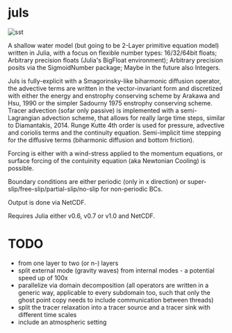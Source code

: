 # juls

![sst](http://github.com/milankl/juls/blob/master/figs/sst.png)

A shallow water model (but going to be 2-Layer primitive equation model) written in Julia, with a focus on flexible number types: 16/32/64bit floats; Arbitrary precision floats (Julia's BigFloat environment); Arbitrary precision posits via the SigmoidNumber package; Maybe in the future also Integers.

Juls is fully-explicit with a Smagorinsky-like biharmonic diffusion operator, the advective terms are written in the vector-invariant form and discretized with either the energy and enstrophy conserving scheme by Arakawa and Hsu, 1990 or the simpler Sadourny 1975 enstrophy conserving scheme. Tracer advection (sofar only passive) is implemented with a semi-Lagrangian advection scheme, that allows for really large time steps, similar to Diamantakis, 2014. Runge Kutte 4th order is used for pressure, advective and coriolis terms and the continuity equation. Semi-implicit time stepping for the diffusive terms (biharmonic diffusion and bottom friction).

Forcing is either with a wind-stress applied to the momentum equations, or surface forcing of the contuinity equation (aka Newtonian Cooling) is possible.

Boundary conditions are either periodic (only in x direction) or super-slip/free-slip/partial-slip/no-slip for non-periodic BCs.

Output is done via NetCDF.

Requires Julia either v0.6, v0.7 or v1.0 and NetCDF.

# TODO

- from one layer to two (or n-) layers
- split external mode (gravity waves) from internal modes - a potential speed up of 100x
- parallelize via domain decomposition (all operators are written in a generic way, applicable to every subdomain too, such that only the ghost point copy needs to include communication between threads)
- split the tracer relaxation into a tracer source and a tracer sink with different time scales
- include an atmospheric setting
